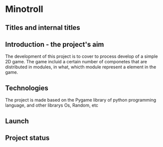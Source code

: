 # Minotroll

## Titles and internal titles
## Introduction - the project's aim
The development of this project is to cover to process develop of a simple 2D game.
The game incluid a certain number of componetes that are distributed in modules, in what, whicth module represent a element in the game.

## Technologies
The project is made based on the Pygame library of python programming language, and other librarys Os, Random, etc

## Launch
## Project status
